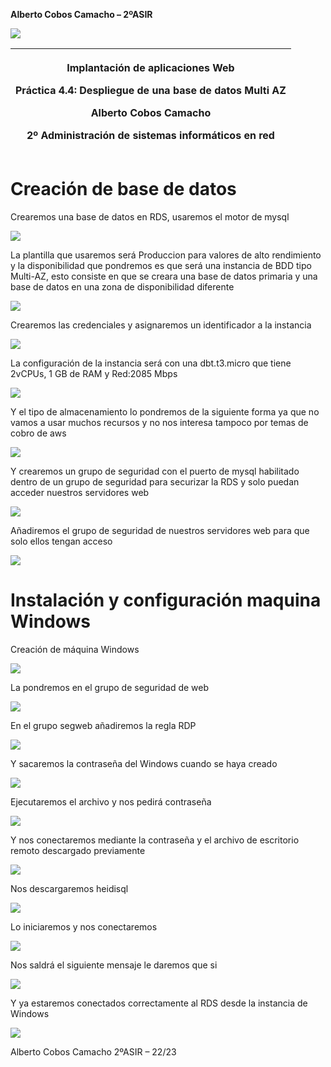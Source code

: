 ﻿**Alberto Cobos Camacho – 2ºASIR** 


![](Aspose.Words.000816ac-892b-455d-88b8-2f8a3e405a4e.001.png)



|<p>Implantación de aplicaciones Web</p><p></p><p>Práctica 4.4: Despliegue de una base de datos Multi AZ</p><p></p><p>Alberto Cobos Camacho</p><p>2º Administración de sistemas informáticos en red</p>|
| :-: |




# **Creación de base de datos**
Crearemos una base de datos en RDS, usaremos el motor de mysql

![](./imagenes/Aspose.Words.000816ac-892b-455d-88b8-2f8a3e405a4e.002.png)

La plantilla que usaremos será Produccion para valores de alto rendimiento y la disponibilidad que pondremos es que será una instancia de BDD tipo Multi-AZ, esto consiste en que se creara una base de datos primaria y una base de datos en una zona de disponibilidad diferente

![](./imagenes/Aspose.Words.000816ac-892b-455d-88b8-2f8a3e405a4e.003.png)



Crearemos las credenciales y asignaremos un identificador a la instancia

![](./imagenes/Aspose.Words.000816ac-892b-455d-88b8-2f8a3e405a4e.004.png)

La configuración de la instancia será con una dbt.t3.micro que tiene 2vCPUs, 1 GB de RAM y Red:2085 Mbps

![](./imagenes/Aspose.Words.000816ac-892b-455d-88b8-2f8a3e405a4e.005.png)



Y el tipo de almacenamiento lo pondremos de la siguiente forma ya que no vamos a usar muchos recursos y no nos interesa tampoco por temas de cobro de aws

![](./imagenes/Aspose.Words.000816ac-892b-455d-88b8-2f8a3e405a4e.006.png)

Y crearemos un grupo de seguridad con el puerto de mysql habilitado dentro de un grupo de seguridad para securizar la RDS y solo puedan acceder nuestros servidores web

![](./imagenes/Aspose.Words.000816ac-892b-455d-88b8-2f8a3e405a4e.007.png)

Añadiremos el grupo de seguridad de nuestros servidores web para que solo ellos tengan acceso

![](Aspose.Words.000816ac-892b-455d-88b8-2f8a3e405a4e.008.png)
# **Instalación y configuración maquina Windows**
Creación de máquina Windows

![](./imagenes/Aspose.Words.000816ac-892b-455d-88b8-2f8a3e405a4e.009.png)



La pondremos en el grupo de seguridad de web

![](./imagenes/Aspose.Words.000816ac-892b-455d-88b8-2f8a3e405a4e.010.png)

En el grupo segweb añadiremos la regla RDP

![](./imagenes/Aspose.Words.000816ac-892b-455d-88b8-2f8a3e405a4e.011.png)



Y sacaremos la contraseña del Windows cuando se haya creado

![](./imagenes/Aspose.Words.000816ac-892b-455d-88b8-2f8a3e405a4e.012.png)

Ejecutaremos el archivo y nos pedirá contraseña

![](./imagenes/Aspose.Words.000816ac-892b-455d-88b8-2f8a3e405a4e.013.png)



Y nos conectaremos mediante la contraseña y el archivo de escritorio remoto descargado previamente

![](./imagenes/Aspose.Words.000816ac-892b-455d-88b8-2f8a3e405a4e.014.png)

Nos descargaremos heidisql

![](./imagenes/Aspose.Words.000816ac-892b-455d-88b8-2f8a3e405a4e.015.png)



Lo iniciaremos y nos conectaremos

![](./imagenes/Aspose.Words.000816ac-892b-455d-88b8-2f8a3e405a4e.016.png)

Nos saldrá el siguiente mensaje le daremos que si 

![](./imagenes/Aspose.Words.000816ac-892b-455d-88b8-2f8a3e405a4e.017.png)

Y ya estaremos conectados correctamente al RDS desde la instancia de Windows

![](./imagenes/Aspose.Words.000816ac-892b-455d-88b8-2f8a3e405a4e.018.png)



Alberto Cobos Camacho		       2ºASIR – 22/23
